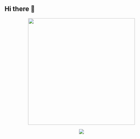 ## Hi there 👋

<!--
**PhilBeaufort/PhilBeaufort** is a ✨ _special_ ✨ repository because its `README.md` (this file) appears on your GitHub profile.

Here are some ideas to get you started:

- 🔭 I’m currently working on ...
- 🌱 I’m currently learning ...
- 👯 I’m looking to collaborate on ...
- 🤔 I’m looking for help with ...
- 💬 Ask me about ...
- 📫 How to reach me: ...
- 😄 Pronouns: ...
- ⚡ Fun fact: ...
-->
<p align='center'>
  <a href="#"><img src="https://github-readme-stats.vercel.app/api?username=philbeaufort&show_icons=true&count_private=true&theme=dark" width="350"/></a>
</p>
<p align='center'>
  <a href="#"><img src="https://github-readme-stats.vercel.app/api/top-langs/?username=philbeaufort&show_icons=true&count_private=true&theme=dark  width="350"/></a>
</p>
